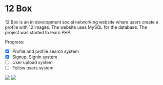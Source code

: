 # 12 Box

12 Box is an in development social networking website where users create a profile with 12 images. The website uses MySQL for the database. The project was started to learn PHP.

Progress:

   - [x] Profile and profile search system
   - [x] Signup, Signin system
   - [ ] User upload system
   - [ ] Follow users system

<img src="https://i.imgur.com/POyXubT.png">
<img src="https://i.imgur.com/xoG3dOb.png">